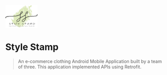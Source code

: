 

<img src="https://github.com/RohiniLawrence/StyleStamp/blob/master/app/src/main/res/drawable-xxhdpi/fulllogo.png" width="100"> 

# Style Stamp
> An e-commerce clothing Android Mobile Application built by a team of three. This application implemented APIs using Retrofit. 
